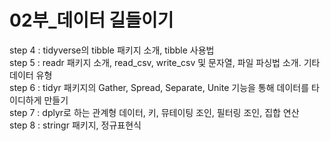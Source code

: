 # 02부_데이터 길들이기
step 4 : tidyverse의 tibble 패키지 소개, tibble 사용법<br>
step 5 : readr 패키지 소개, read_csv, write_csv 및 문자열, 파일 파싱법 소개. 기타 데이터 유형<br>
step 6 : tidyr 패키지의 Gather, Spread, Separate, Unite 기능을 통해 데이터를 타이디하게 만들기<br>
step 7 : dplyr로 하는 관계형 데이터, 키, 뮤테이팅 조인, 필터링 조인, 집합 연산<br>
step 8 : stringr 패키지, 정규표현식<br>
